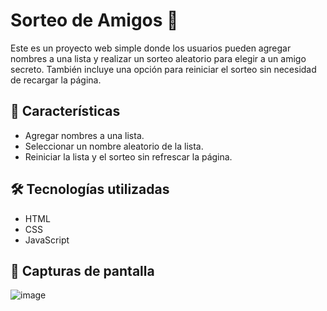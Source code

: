# Sorteo de Amigos 🎉

Este es un proyecto web simple donde los usuarios pueden agregar nombres a una lista y realizar un sorteo aleatorio para elegir a un amigo secreto. También incluye una opción para reiniciar el sorteo sin necesidad de recargar la página.

## 🚀 Características
- Agregar nombres a una lista.
- Seleccionar un nombre aleatorio de la lista.
- Reiniciar la lista y el sorteo sin refrescar la página.

## 🛠️ Tecnologías utilizadas
- HTML
- CSS
- JavaScript

## 📸 Capturas de pantalla

![image](https://github.com/user-attachments/assets/5a4f1aca-8d06-4a02-af10-53f06680a26a)

